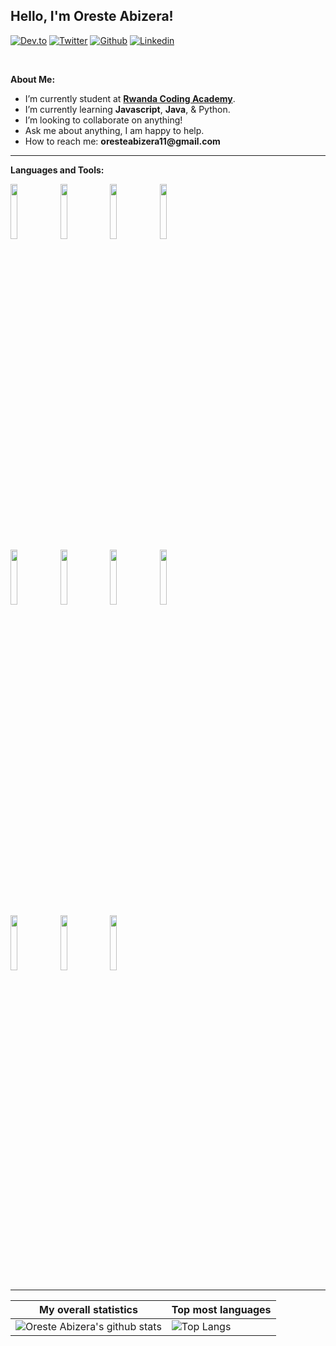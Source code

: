 <!-- Your title -->
## Hello, I'm Oreste Abizera!

<!-- Your badges
You can use the website to generate badges: https://shields.io/
-->

[![Dev.to](https://img.shields.io/badge/-Dev.to-000?style=flat&logo=dev&logoColor=white)](https://dev.to/oreste)
[![Twitter](https://img.shields.io/badge/-Twitter-blue?style=flat&logo=Twitter&logoColor=white)](https://twitter.com/AbizeraOreste)
[![Github](https://img.shields.io/badge/-Github-000?style=flat&logo=Github&logoColor=white)](https://github.com/oreste-abizera)
[![Linkedin](https://img.shields.io/badge/-LinkedIn-blue?style=flat&logo=Linkedin&logoColor=white)](https://www.linkedin.com/in/oreste-abizera-151bb9194/)

&nbsp;

<!-- Talking about me -->
**About Me:**

- I’m currently student at __[Rwanda Coding Academy](http://rca.ac.rw)__.
- I’m currently learning __Javascript__, __Java__, & Python.
- I’m looking to collaborate on anything!
- Ask me about anything, I am happy to help.
- How to reach me: __oresteabizera11@gmail.com__

---

**Languages and Tools:**

<p>
  <code><img width="15%" src="https://www.vectorlogo.zone/logos/javascript/javascript-ar21.svg"></code>
  <code><img width="15%" src="https://www.vectorlogo.zone/logos/reactjs/reactjs-ar21.svg"></code>
  <code><img width="15%" src="https://www.vectorlogo.zone/logos/getbootstrap/getbootstrap-ar21.svg"></code>
  <code><img width="15%" src="https://www.vectorlogo.zone/logos/nodejs/nodejs-ar21.svg"></code>
  <br />
  <code><img width="15%" src="https://www.vectorlogo.zone/logos/expressjs/expressjs-ar21.svg"></code>
  <code><img width="15%" src="https://www.vectorlogo.zone/logos/mysql/mysql-ar21.svg"></code>
  <code><img width="15%" src="https://www.vectorlogo.zone/logos/mongodb/mongodb-ar21.svg"></code>
  <code><img width="15%" src="https://www.vectorlogo.zone/logos/git-scm/git-scm-ar21.svg"></code>
   <br />
  <code><img width="15%" src="https://www.vectorlogo.zone/logos/npmjs/npmjs-ar21.svg"></code>
  <code><img width="15%" src="https://www.vectorlogo.zone/logos/yarnpkg/yarnpkg-ar21.svg"></code>
  <code><img width="15%" src="https://www.vectorlogo.zone/logos/php/php-ar21.svg"></code>
</p>

---

|My overall statistics|Top most languages |
|------------------|-------------|
|![Oreste Abizera's github stats](https://github-readme-stats.vercel.app/api?username=oreste-abizera&show_icons=true&hide_border=true&&count_private=true")|![Top Langs](https://github-readme-stats.vercel.app/api/top-langs/?username=oreste-abizera&langs_count=100&count_private=true)|
